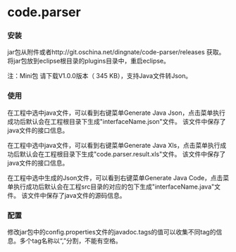 # code.parser

### 安装
jar包从附件或者http://git.oschina.net/dingnate/code-parser/releases 获取。
将jar包放到eclipse根目录的plugins目录中，重启eclipse。

注：Mini包 请下载V1.0.0版本（ 345 KB），支持Java文件转Json。

### 使用
在工程中选中java文件，可以看到右键菜单Generate Java Json，点击菜单执行成功后默认会在工程根目录下生成"interfaceName.json"文件。
该文件中保存了java文件的接口信息。

在工程中选中java文件，可以看到右键菜单Generate Java Xls，点击菜单执行成功后默认会在工程根目录下生成"code.parser.result.xls"文件。
该文件中保存了java文件的接口信息。

在工程中选中生成的Json文件，可以看到右键菜单Generate Java Code，点击菜单执行成功后默认会在工程src目录的对应的包下生成"interfaceName.java"文件。
该文件中保存了java文件的源码信息。


### 配置
修改jar包中的config.properties文件的javadoc.tags的值可以收集不同tag的信息。多个tag名称以“,”分割，不能有空格。